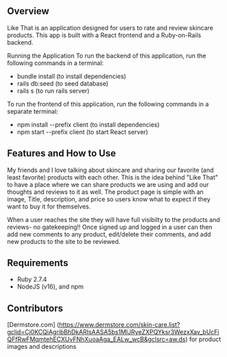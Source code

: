 ## Overview
Like That is an application designed for users to rate and review skincare products. This app is built with a React frontend and a Ruby-on-Rails backend.

Running the Application
To run the backend of this application, run the following commands in a terminal: 
- bundle install (to install dependencies) 
- rails db:seed (to seed database) 
- rails s (to run rails server)

To run the frontend of this application, run the following commands in a separate terminal: 
- npm install --prefix client (to install dependencies) 
- npm start --prefix client (to start React server)

## Features and How to Use

My friends and I love talking about skincare and sharing our favorite (and least favorite) products with each other. This is the idea behind "Like That" to have a place where we can share products we are using and add our thoughts and reviews to it as well. The product page is simple with an image, Title, description, and price so users know what to expect if they want to buy it for themselves. 

When a user reaches the site they will have full visibilty to the products and reviews- no gatekeeping!! Once signed up and logged in a user can then add new comments to any product, edit/delete their comments, and add new products to the site to be reviewed. 

## Requirements

- Ruby 2.7.4
- NodeJS (v16), and npm

## Contributors

[Dermstore.com] (https://www.dermstore.com/skin-care.list?gclid=Cj0KCQiAgribBhDkARIsAASA5bs1MIJRyeZXPQYksr3WezxXav_bUcFiQFfRwFMqmtehECXUvFNhXuoaAga_EALw_wcB&gclsrc=aw.ds) for product images and descriptions 



